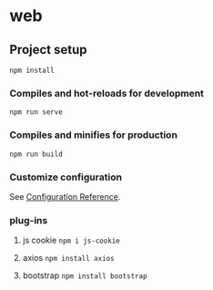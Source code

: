 # web

## Project setup
```
npm install
```

### Compiles and hot-reloads for development
```
npm run serve
```

### Compiles and minifies for production
```
npm run build
```

### Customize configuration
See [Configuration Reference](https://cli.vuejs.org/config/).

### plug-ins
1. js cookie
`npm i js-cookie`
2. axios
`npm install axios` 

3. bootstrap
`npm install bootstrap`


